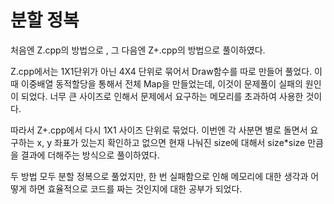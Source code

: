 # 분할 정복

처음엔 Z.cpp의 방법으로 , 그 다음엔 Z+.cpp의 방법으로 풀이하였다.

Z.cpp에서는 1X1단위가 아닌 4X4 단위로 묶어서 Draw함수를 따로 만들어 풀었다.
 이 때 이중배열 동적할당을 통해서 전체 Map을 만들었는데, 이것이 문제풀이 실패의 원인이 되었다. 너무 큰 사이즈로 인해서 문제에서 요구하는 메모리를 초과하여 사용한 것이다.

따라서 Z+.cpp에서 다시 1X1 사이즈 단위로 묶었다. 이번엔 각 사분면 별로 돌면서 요구하는 x, y 좌표가 있는지 확인하고 없으면 현재 나눠진 size에 대해서 size*size 만큼을 결과에 더해주는 방식으로 풀이하였다.

두 방법 모두 분할 정복으로 풀었지만, 한 번 실패함으로 인해 메모리에 대한 생각과 어떻게 하면 효율적으로 코드를 짜는 것인지에 대한 공부가 되었다.  